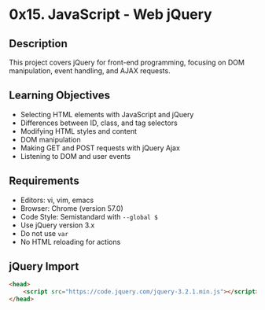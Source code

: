 # 0x15. JavaScript - Web jQuery

## Description
This project covers jQuery for front-end programming, focusing on DOM manipulation, event handling, and AJAX requests.

## Learning Objectives
- Selecting HTML elements with JavaScript and jQuery
- Differences between ID, class, and tag selectors
- Modifying HTML styles and content
- DOM manipulation
- Making GET and POST requests with jQuery Ajax
- Listening to DOM and user events

## Requirements
- Editors: vi, vim, emacs
- Browser: Chrome (version 57.0)
- Code Style: Semistandard with `--global $`
- Use jQuery version 3.x
- Do not use `var`
- No HTML reloading for actions

## jQuery Import
```html
<head>
    <script src="https://code.jquery.com/jquery-3.2.1.min.js"></script>
</head>
```


